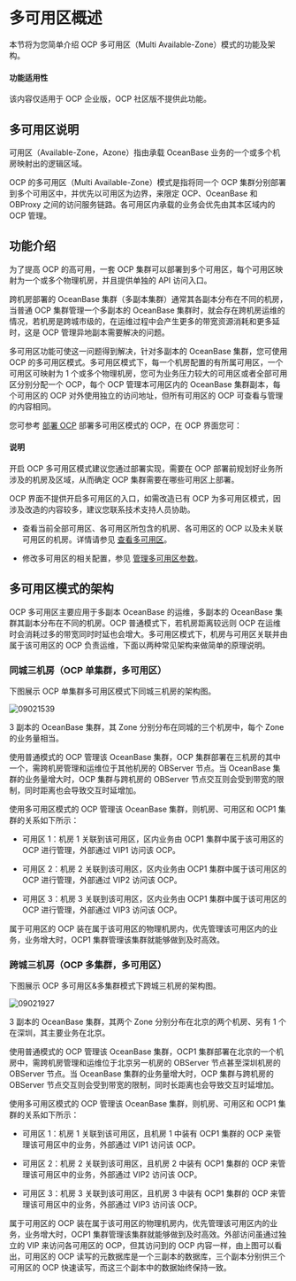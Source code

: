 多可用区概述
============================

本节将为您简单介绍 OCP 多可用区（Multi Available-Zone）模式的功能及架构。

<main id="notice" type='notice'>
<h4>功能适用性</h4>
<p>该内容仅适用于 OCP 企业版，OCP 社区版不提供此功能。</p>
</main>

多可用区说明
---------------------------

可用区（Available-Zone，Azone）指由承载 OceanBase 业务的一个或多个机房映射出的逻辑区域。

OCP 的多可用区（Multi Available-Zone）模式是指将同一个 OCP 集群分别部署到多个可用区中，并优先以可用区为边界，来限定 OCP、OceanBase 和 OBProxy 之间的访问服务链路。各可用区内承载的业务会优先由其本区域内的 OCP 管理。

功能介绍
-------------------------

为了提高 OCP 的高可用，一套 OCP 集群可以部署到多个可用区，每个可用区映射为一个或多个物理机房，并且提供单独的 API 访问入口。

跨机房部署的 OceanBase 集群（多副本集群）通常其各副本分布在不同的机房，当普通 OCP 集群管理一个多副本的 OceanBase 集群时，就会存在跨机房运维的情况，若机房是跨城市级的，在运维过程中会产生更多的带宽资源消耗和更多延时，这是 OCP 管理异地副本需要解决的问题。

多可用区功能可使这一问题得到解决，针对多副本的 OceanBase 集群，您可使用 OCP 的多可用区模式。多可用区模式下，每一个机房配置的有所属可用区，一个可用区可映射为 1 个或多个物理机房，您可为业务压力较大的可用区或者全部可用区分别分配一个 OCP，每个 OCP 管理本可用区内的 OceanBase 集群副本，每个可用区的 OCP 对外使用独立的访问地址，但所有可用区的 OCP 可查看与管理的内容相同。

您可参考 [部署 OCP](../../300.deployment-guide/100.deploying-enterprise-ocp/100.deployment-overview/200.multi-node-deplpyment-overview.md) 部署多可用区模式的 OCP，在 OCP 界面您可：

  <main id="notice" type='explain'>
    <h4>说明</h4>
    <p>开启 OCP 多可用区模式建议您通过部署实现，需要在 OCP 部署前规划好业务所涉及的机房及区域，从而确定 OCP 集群需要在哪些可用区上部署。</p>
  </main>

OCP 界面不提供开启多可用区的入口，如需改造已有 OCP 为多可用区模式，因涉及改造的内容较多，建议您联系技术支持人员协助。

* 查看当前全部可用区、各可用区所包含的机房、各可用区的 OCP 以及未关联可用区的机房。详情请参见 [查看多可用区](../400.ocp-multi-zone-mode/200.see-multi-az.md)。

* 修改多可用区的相关配置，参见 [管理多可用区参数](../400.ocp-multi-zone-mode/300.manage-multi-zone-parameters.md)。

多可用区模式的架构
------------------------------

OCP 多可用区主要应用于多副本 OceanBase 的运维，多副本的 OceanBase 集群其副本分布在不同的机房。OCP 普通模式下，若机房距离较远则 OCP 在运维时会消耗过多的带宽同时时延也会增大。多可用区模式下，机房与可用区关联并由属于该可用区的 OCP 负责运维，下面以两种常见架构来做简单的原理说明。

### 同城三机房（OCP 单集群，多可用区）

下图展示 OCP 单集群多可用区模式下同城三机房的架构图。

![09021539](https://help-static-aliyun-doc.aliyuncs.com/assets/img/zh-CN/3723980361/p319507.png)

3 副本的 OceanBase 集群，其 Zone 分别分布在同城的三个机房中，每个 Zone 的业务量相当。

使用普通模式的 OCP 管理该 OceanBase 集群，OCP 集群部署在三机房的其中一个，需跨机房管理和运维位于其他机房的 OBServer 节点。当 OceanBase 集群的业务量增大时，OCP 集群与跨机房的 OBServer 节点交互则会受到带宽的限制，同时距离也会导致交互时延增加。

使用多可用区模式的 OCP 管理该 OceanBase 集群，则机房、可用区和 OCP1 集群的关系如下所示：

* 可用区 1：机房 1 关联到该可用区，区内业务由 OCP1 集群中属于该可用区的 OCP 进行管理，外部通过 VIP1 访问该 OCP。

* 可用区 2：机房 2 关联到该可用区，区内业务由 OCP1 集群中属于该可用区的 OCP 进行管理，外部通过 VIP2 访问该 OCP。

* 可用区 3：机房 3 关联到该可用区，区内业务由 OCP1 集群中属于该可用区的 OCP 进行管理，外部通过 VIP3 访问该 OCP。

属于可用区的 OCP 装在属于该可用区的物理机房内，优先管理该可用区内的业务，业务增大时，OCP1 集群管理该集群就能够做到及时高效。

### 跨城三机房（OCP 多集群，多可用区）

下图展示 OCP 多可用区\&多集群模式下跨城三机房的架构图。

![09021927](https://help-static-aliyun-doc.aliyuncs.com/assets/img/zh-CN/3723980361/p319635.png)

3 副本的 OceanBase 集群，其两个 Zone 分别分布在北京的两个机房、另有 1 个在深圳，其主要业务在北京。

使用普通模式的 OCP 管理该 OceanBase 集群，OCP1 集群部署在北京的一个机房中，需跨机房管理和运维位于北京另一机房的 OBServer 节点甚至深圳机房的 OBServer 节点。当 OceanBase 集群的业务量增大时，OCP 集群与跨机房的 OBServer 节点交互则会受到带宽的限制，同时长距离也会导致交互时延增加。

使用多可用区模式的 OCP 管理该 OceanBase 集群，则机房、可用区和 OCP1 集群的关系如下所示：

* 可用区 1：机房 1 关联到该可用区，且机房 1 中装有 OCP1 集群的 OCP 来管理该可用区中的业务，外部通过 VIP1 访问该 OCP。

* 可用区 2：机房 2 关联到该可用区，且机房 2 中装有 OCP1 集群的 OCP 来管理该可用区中的业务，外部通过 VIP2 访问该 OCP。

* 可用区 3：机房 3 关联到该可用区，且机房 3 中装有 OCP1 集群的 OCP 来管理该可用区中的业务，外部通过 VIP3 访问该 OCP。

属于可用区的 OCP 装在属于该可用区的物理机房内，优先管理该可用区内的业务，业务增大时，OCP1 集群管理该集群就能够做到及时高效。外部访问虽通过独立的 VIP 来访问各可用区的 OCP，但其访问到的 OCP 内容一样，由上图可以看出，可用区的 OCP 读写的元数据库是一个三副本的数据库，三个副本分别供三个可用区的 OCP 快速读写，而这三个副本中的数据始终保持一致。
